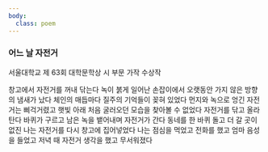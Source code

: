 ```yaml
---
body:
  class: poem
---
```


### 
<h3>어느 날 자전거</h3><span class="footnote">서울대학교 제 63회 대학문학상 시 부문 가작 수상작</span>

창고에서 자전거를 꺼내 닦는다
녹이 붉게 일어난 손잡이에서 
오랫동안 가지 않은 방향의 냄새가 났다
체인의 매듭마다 질주의 기억들이 꽂혀 있었다
먼지와 녹으로 엉긴 자전거는 삐걱거렸고
햇빛 아래 처음 굴러오던 모습을 찾아볼 수 없었다
자전거를 닦고 올라탄다
바퀴가 구르고 
남은 녹을 뱉어내며 자전거가 간다
동네를 한 바퀴 돌고 
더 갈 곳이 없진 나는 
자전거를 다시 창고에 집어넣었다
나는 점심을 먹었고 
전화를 했고 
엄마 음성을 들었고 
저녁 때 자전거 생각을 했고 
무서워졌다
